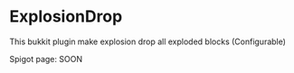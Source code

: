 # ExplosionDrop

This bukkit plugin make explosion drop all exploded blocks (Configurable)

Spigot page: SOON
